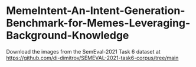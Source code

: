 # MemeIntent-An-Intent-Generation-Benchmark-for-Memes-Leveraging-Background-Knowledge

Download the images from the SemEval-2021 Task 6 dataset at https://github.com/di-dimitrov/SEMEVAL-2021-task6-corpus/tree/main
